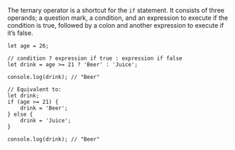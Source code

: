 The ternary operator is a shortcut for the `if` statement. It consists of three operands; a question mark, a condition, and an expression to execute if the condition is true, followed by a colon and another expression to execute if it’s false.

    let age = 26;

    // condition ? expression if true : expression if false
    let drink = age >= 21 ? 'Beer' : 'Juice';

    console.log(drink); // "Beer"

    // Equivalent to:
    let drink;
    if (age >= 21) {
        drink = 'Beer';
    } else {
        drink = 'Juice';
    }

    console.log(drink); // "Beer"
